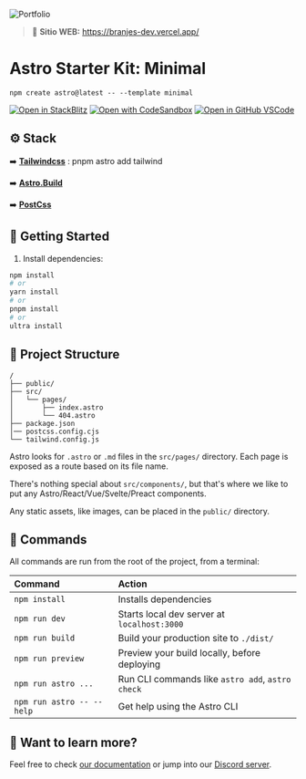 ![Portfolio](/public/landing.png)

> 🔗 **Sitio WEB:** https://branjes-dev.vercel.app/ 

# Astro Starter Kit: Minimal

```
npm create astro@latest -- --template minimal
```

[![Open in StackBlitz](https://developer.stackblitz.com/img/open_in_stackblitz.svg)](https://stackblitz.com/github/branjes-dev)
[![Open with CodeSandbox](https://assets.codesandbox.io/github/button-edit-lime.svg)](https://codesandbox.io/p/sandbox/github/branjes-dev)
[![Open in GitHub VSCode](https://github.com/codespaces/badge.svg)](https://vscode.dev/github/branjesusdev/branjes-dev)

## ⚙️ Stack

➡️ [**Tailwindcss**](https://tailwindcss.com/) : pnpm astro add tailwind
<br/>

➡️ [**Astro.Build**](https://astro.build/)
<br/>

➡️ [**PostCss**](https://postcss.org/)

## 🚀 Getting Started

1. Install dependencies:

```bash
npm install
# or
yarn install
# or
pnpm install
# or
ultra install
```

## 📂 Project Structure


```
/
├── public/
├── src/
│   └── pages/
│       ├── index.astro
│       └── 404.astro
├── package.json
│── postcss.config.cjs
└── tailwind.config.js
```

Astro looks for `.astro` or `.md` files in the `src/pages/` directory. Each page is exposed as a route based on its file name.

There's nothing special about `src/components/`, but that's where we like to put any Astro/React/Vue/Svelte/Preact components.

Any static assets, like images, can be placed in the `public/` directory.

## 🧞 Commands

All commands are run from the root of the project, from a terminal:

| Command                   | Action                                           |
| :------------------------ | :----------------------------------------------- |
| `npm install`             | Installs dependencies                            |
| `npm run dev`             | Starts local dev server at `localhost:3000`      |
| `npm run build`           | Build your production site to `./dist/`          |
| `npm run preview`         | Preview your build locally, before deploying     |
| `npm run astro ...`       | Run CLI commands like `astro add`, `astro check` |
| `npm run astro -- --help` | Get help using the Astro CLI                     |

## 👀 Want to learn more?

Feel free to check [our documentation](https://docs.astro.build) or jump into our [Discord server](https://astro.build/chat).
